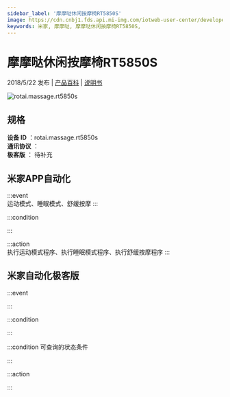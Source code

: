 ```yaml
---
sidebar_label: '摩摩哒休闲按摩椅RT5850S'
image: https://cdn.cnbj1.fds.api.mi-img.com/iotweb-user-center/developer_1679047575604sRUO8mez.png?GalaxyAccessKeyId=AKVGLQWBOVIRQ3XLEW&Expires=9223372036854775807&Signature=5I9mu/Qsbmgvq+UvKkEdUHwGa8U=
keywords: 米家, 摩摩哒, 摩摩哒休闲按摩椅RT5850S, 
---
```

# 摩摩哒休闲按摩椅RT5850S

2018/5/22 发布 | [产品百科](https://home.mi.com/webapp/content/baike/product/index.html?model=rotai.massage.rt5850s/) | [说明书](https://home.mi.com/views/introduction.html?model=rotai.massage.rt5850s&region=cn)

![rotai.massage.rt5850s](https://cdn.cnbj1.fds.api.mi-img.com/iotweb-user-center/developer_1679047575604sRUO8mez.png?GalaxyAccessKeyId=AKVGLQWBOVIRQ3XLEW&Expires=9223372036854775807&Signature=5I9mu/Qsbmgvq+UvKkEdUHwGa8U=)

## 规格  
> 
**设备 ID** ：rotai.massage.rt5850s  
**通讯协议** ：  
**极客版**  ： 待补充 


## 米家APP自动化  

:::event  
运动模式、睡眠模式、舒缓按摩
:::

:::condition  

:::

:::action   
执行运动模式程序、执行睡眠模式程序、执行舒缓按摩程序
:::

## 米家自动化极客版  

:::event  

:::

:::condition  

:::

:::condition 可查询的状态条件  

:::

:::action  

:::

        
